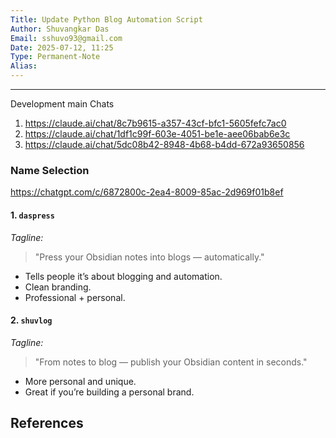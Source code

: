 ```yaml
---
Title: Update Python Blog Automation Script
Author: Shuvangkar Das
Email: sshuvo93@gmail.com
Date: 2025-07-12, 11:25
Type: Permanent-Note
Alias: 
---
```

___
Development main Chats
1. https://claude.ai/chat/8c7b9615-a357-43cf-bfc1-5605fefc7ac0
2. https://claude.ai/chat/1df1c99f-603e-4051-be1e-aee06bab6e3c
3. https://claude.ai/chat/5dc08b42-8948-4b68-b4dd-672a93650856






### Name Selection
https://chatgpt.com/c/6872800c-2ea4-8009-85ac-2d969f01b8ef
#### **1. `daspress`**
_Tagline:_
> "Press your Obsidian notes into blogs — automatically."
- Tells people it’s about blogging and automation.
- Clean branding.
- Professional + personal.
#### **2. `shuvlog`**
_Tagline:_

> "From notes to blog — publish your Obsidian content in seconds."
- More personal and unique.
- Great if you’re building a personal brand.
    














## References